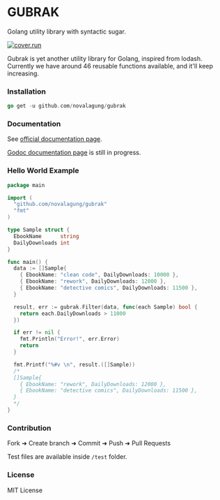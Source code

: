 # GUBRAK

Golang utility library with syntactic sugar.

[![cover.run](https://cover.run/go/github.com/novalagung/gubrak.svg?style=flat&tag=golang-1.10)](https://cover.run/go?tag=golang-1.10&repo=github.com%2Fnovalagung%2Fgubrak)

Gubrak is yet another utility library for Golang, inspired from lodash. Currently we have around 46 reusable functions available, and it'll keep increasing.

### Installation

```go
go get -u github.com/novalagung/gubrak
```

### Documentation

See [official documentation page](https://gubrak.github.io/#/documentation).

[Godoc documentation page](http://godoc.org/github.com/novalagung/gubrak) is still in progress.

### Hello World Example

```go
package main

import (
  "github.com/novalagung/gubrak"
  "fmt"
)

type Sample struct {
  EbookName      string
  DailyDownloads int
}

func main() {
  data := []Sample{
    { EbookName: "clean code", DailyDownloads: 10000 },
    { EbookName: "rework", DailyDownloads: 12000 },
    { EbookName: "detective comics", DailyDownloads: 11500 },
  }

  result, err := gubrak.Filter(data, func(each Sample) bool {
    return each.DailyDownloads > 11000
  })

  if err != nil {
    fmt.Println("Error!", err.Error)
    return
  }

  fmt.Printf("%#v \n", result.([]Sample))
  /*
  []Sample{
    { EbookName: "rework", DailyDownloads: 12000 },
    { EbookName: "detective comics", DailyDownloads: 11500 },
  }
  */
}
```

### Contribution

Fork ➜ Create branch ➜ Commit ➜ Push ➜ Pull Requests

Test files are available inside `/test` folder.

### License

MIT License
